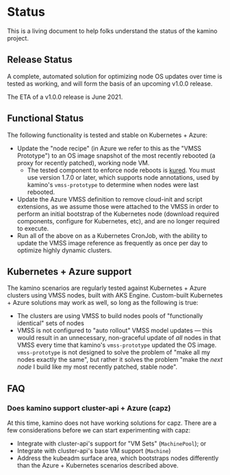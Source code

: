 # Status

This is a living document to help folks understand the status of the kamino project.
## Release Status

A complete, automated solution for optimizing node OS updates over time is
tested as working, and will form the basis of an upcoming v1.0.0 release.

The ETA of a v1.0.0 release is June 2021.

## Functional Status

The following functionality is tested and stable on Kubernetes + Azure:

- Update the "node recipe" (in Azure we refer to this as the "VMSS Prototype")
to an OS image snapshot of the most recently rebooted (a proxy for recently
patched), working node VM.
  - The tested component to enforce node reboots is [kured](https://github.com/weaveworks/kured).
  You must use version 1.7.0 or later, which supports node annotations, used
  by kamino's `vmss-prototype` to determine when nodes were last rebooted.
- Update the Azure VMSS definition to remove cloud-init and script extensions,
as we assume those were attached to the VMSS in order to perform an initial
bootstrap of the Kubernetes node (download required components, configure
for Kubernetes, etc), and are no longer required to execute.
- Run all of the above on as a Kubernetes CronJob, with the ability to update
the VMSS image reference as frequently as once per day to optimize highly
dynamic clusters.

## Kubernetes + Azure support

The kamino scenarios are regularly tested against Kubernetes + Azure clusters
using VMSS nodes, built with AKS Engine. Custom-built Kubernetes + Azure
solutions may work as well, so long as the following is true:

- The clusters are using VMSS to build nodes pools of "functionally identical"
sets of nodes
- VMSS is not configured to "auto rollout" VMSS model updates — this would
result in an unnecessary, non-graceful update of _all_ nodes in that VMSS every
time that kamino's `vmss-prototype` updated the OS image. `vmss-prototype` is
not designed to solve the problem of "make all my nodes exactly the same", but
rather it solves the problem "make the _next node_ I build like my most
recently patched, stable node".

## FAQ

### Does kamino support cluster-api + Azure (capz)

At this time, kamino does not have working solutions for capz. There are a
few considerations before we can start experimenting with capz:

- Integrate with cluster-api's support for "VM Sets" (`MachinePool`); or
- Integrate with cluster-api's base VM support (`Machine`)
- Address the kubeadm surface area, which bootstraps nodes differently than
the Azure + Kubernetes scenarios described above.
